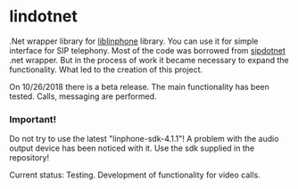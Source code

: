 lindotnet
=========

.Net wrapper library for [liblinphone](http://www.linphone.org/eng/documentation/dev/liblinphone-free-sip-voip-sdk.html) library. You can use it for simple interface for SIP telephony.
Most of the code was borrowed from [sipdotnet](https://github.com/bedefaced/sipdotnet) .net wrapper.
But in the process of work it became necessary to expand the functionality. What led to the creation of this project.

On 10/26/2018 there is a beta release. The main functionality has been tested. Calls, messaging are performed.

### Important!
Do not try to use the latest "linphone-sdk-4.1.1"!
A problem with the audio output device has been noticed with it. 
Use the sdk supplied in the repository!

Current status: Testing. Development of functionality for video calls.
